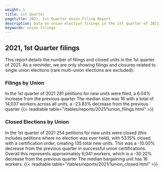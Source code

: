 ```yaml
---
weight: 1
title: 1st Quarter
pagetitle: 2021, 1st Quarter Union Filing Report
description: Data on union election filings in the 1st quarter of 2021
keywords: union filings
---
```


## 2021, 1st Quarter filings

This report details the number of filings and closed units in the 1st quarter of 2021. As a reminder, we are only showing filings and closures related to single union elections (rare multi-union elections are excluded).

### Filings by Union
In the 1st quarter of 2021 281 petitions for new units were filed, a 6.04% increase from the previous quarter The median size was 16 with a total of 14,037 workers across all units, a -23.83% decrease from the previous quarter
{{< readtable table="/tables/reports/2021/1union_filings.html" >}}

### Closed Elections by Union
In the 1st quarter of 2021 254 petitions for new units were closed (this includes petitions where no election was ever held), with 53.15% closed with a certification order, creating 135 total new units. This was a -10.00% decrease from the previous quarter in successful union certifications. Overall this represents approximately 6,041 workers, which is a -30.22% decrease from the previous quarter The median bargaining unit has 16 workers.
{{< readtable table="/tables/reports/2021/1union_closed.html" >}}
